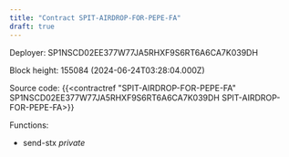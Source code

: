 ```yaml
---
title: "Contract SPIT-AIRDROP-FOR-PEPE-FA"
draft: true
---
```

Deployer: SP1NSCD02EE377W77JA5RHXF9S6RT6A6CA7K039DH


 



Block height: 155084 (2024-06-24T03:28:04.000Z)

Source code: {{<contractref "SPIT-AIRDROP-FOR-PEPE-FA" SP1NSCD02EE377W77JA5RHXF9S6RT6A6CA7K039DH SPIT-AIRDROP-FOR-PEPE-FA>}}

Functions:

* send-stx _private_
